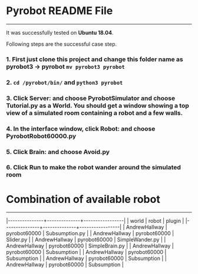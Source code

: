 # Pyrobot README File
----------------

It was successfully tested on **Ubuntu 18.04**. 

Following steps are the successful case step. 


### 1. First just clone this project and change this folder name as pyrobot3 -> pyrobot `mv pyrobot3 pyrobot`

### 2. `cd /pyrobot/bin/` and `python3 pyrobot` 

### 3. Click Server: and choose PyrobotSimulator and choose Tutorial.py as a World. You should get a window showing a top view of a simulated room containing a robot and a few walls.

### 4. In the interface window, click Robot: and choose PyrobotRobot60000.py

### 5. Click Brain: and choose Avoid.py

### 6. Click Run to make the robot wander around the simulated room

# Combination of available robot

----------------

|---------------+--------------+-----------------|
| world         | robot        | plugin          |
|---------------+--------------+-----------------|
| AndrewHallway | pyrobot60000 | Subsumption.py  |
| AndrewHallway | pyrobot60000 | Slider.py       |
| AndrewHallway | pyrobot60000 | SimpleWander.py |
| AndrewHallway | pyrobot60000 | SimpleBrain.py  |
| AndrewHallway | pyrobot60000 | Subsumption     |
| AndrewHallway | pyrobot60000 | Subsumption     |
| AndrewHallway | pyrobot60000 | Subsumption     |
| AndrewHallway | pyrobot60000 | Subsumption     |


<!--
   - pyrobot60000 ./plugins/worlds/Pyrobot/AndrewHallway.py 
   - pyrobot60000 ./plugins/brains/Subsumption.py 
   - pyrobot60000 ./plugins/brains/Slider.py
   - pyrobot60000 ./plugins/brains/SimpleWander.py
   - pyrobot60000 ./plugins/brains/SimpleBrain.py
   - pyrobot60000 ./plugins/brains/SimpleBrain.py
   - pyrobot60000
   - ./plugins/worlds/Pyrobot/KonaneWorld.py
   -->


